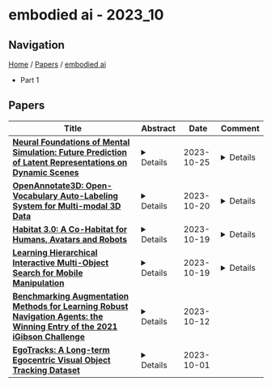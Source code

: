 # embodied ai - 2023_10

## Navigation

[Home](https://lixin97.github.io/arXivRadar) / [Papers](https://lixin97.github.io/arXivRadar/papers) / [embodied ai](https://lixin97.github.io/arXivRadar/papers/embodied_ai)

- Part 1

## Papers

| **Title** | **Abstract** | **Date** | **Comment** |
| --- | --- | --- | --- |
| **[Neural Foundations of Mental Simulation: Future Prediction of Latent Representations on Dynamic Scenes](http://arxiv.org/abs/2305.11772v2)** | <details>Humans and animals have a rich and flexible understanding of the physical world, which enables them to infer the underlying dynamical trajectories of objects and events, plausible future states, and use that to plan and anticipate the consequences of actions. However, the neural mechanisms underlying these computations are unclear. We combine a goal-driven modeling approach with dense neurophysiological data and high-throughput human behavioral readouts to directly impinge on this question. Specifically, we construct and evaluate several classes of sensory-cognitive networks to predict the future state of rich, ethologically-relevant environments, ranging from self-supervised end-to-end models with pixel-wise or object-centric objectives, to models that future predict in the latent space of purely static image-based or dynamic video-based pretrained foundation models. We find strong differentiation across these model classes in their ability to predict neural and behavioral data both within and across diverse environments. In particular, we find that neural responses are currently best predicted by models trained to predict the future state of their environment in the latent space of pretrained foundation models optimized for dynamic scenes in a self-supervised manner. Notably, models that future predict in the latent space of video foundation models that are optimized to support a diverse range of sensorimotor tasks, reasonably match both human behavioral error patterns and neural dynamics across all environmental scenarios that we were able to test. Overall, these findings suggest that the neural mechanisms and behaviors of primate mental simulation are thus far most consistent with being optimized to future predict on dynamic, reusable visual representations that are useful for Embodied AI more generally.</details> | 2023-10-25 | <details>20 pages, 10 figures, NeurIPS 2023 Camera Ready Version (spotlight)</details> |
| **[OpenAnnotate3D: Open-Vocabulary Auto-Labeling System for Multi-modal 3D Data](http://arxiv.org/abs/2310.13398v1)** | <details>In the era of big data and large models, automatic annotating functions for multi-modal data are of great significance for real-world AI-driven applications, such as autonomous driving and embodied AI. Unlike traditional closed-set annotation, open-vocabulary annotation is essential to achieve human-level cognition capability. However, there are few open-vocabulary auto-labeling systems for multi-modal 3D data. In this paper, we introduce OpenAnnotate3D, an open-source open-vocabulary auto-labeling system that can automatically generate 2D masks, 3D masks, and 3D bounding box annotations for vision and point cloud data. Our system integrates the chain-of-thought capabilities of Large Language Models (LLMs) and the cross-modality capabilities of vision-language models (VLMs). To the best of our knowledge, OpenAnnotate3D is one of the pioneering works for open-vocabulary multi-modal 3D auto-labeling. We conduct comprehensive evaluations on both public and in-house real-world datasets, which demonstrate that the system significantly improves annotation efficiency compared to manual annotation while providing accurate open-vocabulary auto-annotating results.</details> | 2023-10-20 | <details>The source code will be released at https://github.com/Fudan-ProjectTitan/OpenAnnotate3D</details> |
| **[Habitat 3.0: A Co-Habitat for Humans, Avatars and Robots](http://arxiv.org/abs/2310.13724v1)** | <details>We present Habitat 3.0: a simulation platform for studying collaborative human-robot tasks in home environments. Habitat 3.0 offers contributions across three dimensions: (1) Accurate humanoid simulation: addressing challenges in modeling complex deformable bodies and diversity in appearance and motion, all while ensuring high simulation speed. (2) Human-in-the-loop infrastructure: enabling real human interaction with simulated robots via mouse/keyboard or a VR interface, facilitating evaluation of robot policies with human input. (3) Collaborative tasks: studying two collaborative tasks, Social Navigation and Social Rearrangement. Social Navigation investigates a robot's ability to locate and follow humanoid avatars in unseen environments, whereas Social Rearrangement addresses collaboration between a humanoid and robot while rearranging a scene. These contributions allow us to study end-to-end learned and heuristic baselines for human-robot collaboration in-depth, as well as evaluate them with humans in the loop. Our experiments demonstrate that learned robot policies lead to efficient task completion when collaborating with unseen humanoid agents and human partners that might exhibit behaviors that the robot has not seen before. Additionally, we observe emergent behaviors during collaborative task execution, such as the robot yielding space when obstructing a humanoid agent, thereby allowing the effective completion of the task by the humanoid agent. Furthermore, our experiments using the human-in-the-loop tool demonstrate that our automated evaluation with humanoids can provide an indication of the relative ordering of different policies when evaluated with real human collaborators. Habitat 3.0 unlocks interesting new features in simulators for Embodied AI, and we hope it paves the way for a new frontier of embodied human-AI interaction capabilities.</details> | 2023-10-19 | <details>Project page: http://aihabitat.org/habitat3</details> |
| **[Learning Hierarchical Interactive Multi-Object Search for Mobile Manipulation](http://arxiv.org/abs/2307.06125v3)** | <details>Existing object-search approaches enable robots to search through free pathways, however, robots operating in unstructured human-centered environments frequently also have to manipulate the environment to their needs. In this work, we introduce a novel interactive multi-object search task in which a robot has to open doors to navigate rooms and search inside cabinets and drawers to find target objects. These new challenges require combining manipulation and navigation skills in unexplored environments. We present HIMOS, a hierarchical reinforcement learning approach that learns to compose exploration, navigation, and manipulation skills. To achieve this, we design an abstract high-level action space around a semantic map memory and leverage the explored environment as instance navigation points. We perform extensive experiments in simulation and the real world that demonstrate that, with accurate perception, the decision making of HIMOS effectively transfers to new environments in a zero-shot manner. It shows robustness to unseen subpolicies, failures in their execution, and different robot kinematics. These capabilities open the door to a wide range of downstream tasks across embodied AI and real-world use cases.</details> | 2023-10-19 | <details>11 pages, 6 figures, Accepted for publication in RA-L. Code and Models: http://himos.cs.uni-freiburg.de/</details> |
| **[Benchmarking Augmentation Methods for Learning Robust Navigation Agents: the Winning Entry of the 2021 iGibson Challenge](http://arxiv.org/abs/2109.10493v3)** | <details>Recent advances in deep reinforcement learning and scalable photorealistic simulation have led to increasingly mature embodied AI for various visual tasks, including navigation. However, while impressive progress has been made for teaching embodied agents to navigate static environments, much less progress has been made on more dynamic environments that may include moving pedestrians or movable obstacles. In this study, we aim to benchmark different augmentation techniques for improving the agent's performance in these challenging environments. We show that adding several dynamic obstacles into the scene during training confers significant improvements in test-time generalization, achieving much higher success rates than baseline agents. We find that this approach can also be combined with image augmentation methods to achieve even higher success rates. Additionally, we show that this approach is also more robust to sim-to-sim transfer than image augmentation methods. Finally, we demonstrate the effectiveness of this dynamic obstacle augmentation approach by using it to train an agent for the 2021 iGibson Challenge at CVPR, where it achieved 1st place for Interactive Navigation. Video link: https://www.youtube.com/watch?v=HxUX2HeOSE4</details> | 2023-10-12 |  |
| **[EgoTracks: A Long-term Egocentric Visual Object Tracking Dataset](http://arxiv.org/abs/2301.03213v5)** | <details>Visual object tracking is a key component to many egocentric vision problems. However, the full spectrum of challenges of egocentric tracking faced by an embodied AI is underrepresented in many existing datasets; these tend to focus on relatively short, third-person videos. Egocentric video has several distinguishing characteristics from those commonly found in past datasets: frequent large camera motions and hand interactions with objects commonly lead to occlusions or objects exiting the frame, and object appearance can change rapidly due to widely different points of view, scale, or object states. Embodied tracking is also naturally long-term, and being able to consistently (re-)associate objects to their appearances and disappearances over as long as a lifetime is critical. Previous datasets under-emphasize this re-detection problem, and their "framed" nature has led to adoption of various spatiotemporal priors that we find do not necessarily generalize to egocentric video. We thus introduce EgoTracks, a new dataset for long-term egocentric visual object tracking. Sourced from the Ego4D dataset, this new dataset presents a significant challenge to recent state-of-the-art single-object tracking models, which we find score poorly on traditional tracking metrics for our new dataset, compared to popular benchmarks. We further show improvements that can be made to a STARK tracker to significantly increase its performance on egocentric data, resulting in a baseline model we call EgoSTARK. We publicly release our annotations and benchmark, hoping our dataset leads to further advancements in tracking.</details> | 2023-10-01 |  |
